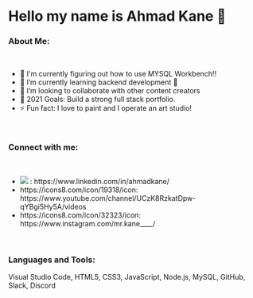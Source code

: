 # Hello my name is Ahmad Kane 👋


### About Me:
<br>
<ul>
<li>🔭 I'm currently figuring out how to use MYSQL Workbench!!
<li>🌱 I’m currently learning backend development 🤣
<li>👯 I’m looking to collaborate with other content creators
<li>🥅 2021 Goals: Build a strong full stack portfolio.
<li>⚡ Fun fact: I love to paint and I operate an art studio!
</ul>
<br>

### Connect with me:
<br>
<ul>
<li><img src= https://icons8.com/icon/13930/icon/> : https://www.linkedin.com/in/ahmadkane/
<li>https://icons8.com/icon/19318/icon: https://www.youtube.com/channel/UCzK8RzkatDpw-qYBgi5Hy5A/videos
<li>https://icons8.com/icon/32323/icon: https://www.instagram.com/mr.kane____/
</ul>
<br>

### Languages and Tools:
Visual Studio Code, HTML5, CSS3, JavaScript, Node.js, MySQL, GitHub, Slack, Discord


